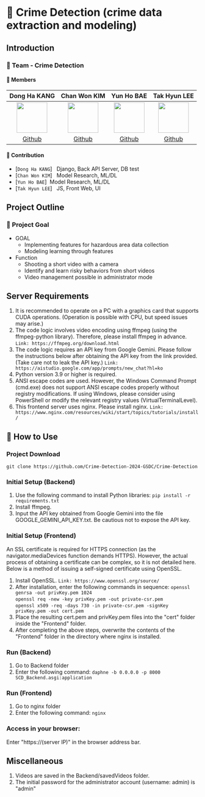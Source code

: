 # 👬 Crime Detection (crime data extraction and modeling)

## Introduction

### 🌟 Team - Crime Detection

#### 🔅 Members

|                                        Dong Ha KANG                                         |                                         Chan Won KIM                                         |                                          Yun Ho BAE                                          |                                         Tak Hyun LEE                                         |
| :-----------------------------------------------------------------------------------------: | :------------------------------------------------------------------------------------------: | :------------------------------------------------------------------------------------------: | :------------------------------------------------------------------------------------------: |
| <img src='https://avatars.githubusercontent.com/u/57825834?v=4' height=80 width=80px></img> | <img src='https://avatars.githubusercontent.com/u/123648087?v=4' height=80 width=80px></img> | <img src='https://avatars.githubusercontent.com/u/126548916?v=4' height=80 width=80px></img> | <img src='https://avatars.githubusercontent.com/u/144776756?v=4' height=80 width=80px></img> |
|                         [Github](https://github.com/EasternPen9uin)                         |                            [Github](https://github.com/chanwon0)                             |                            [Github](https://github.com/uyunho99)                             |                            [Github](https://github.com/Kongtaks)                             |

#### 🔅 Contribution

- [`Dong Ha KANG`] &nbsp; Django, Back API Server, DB test
- [`Chan Won KIM`] &nbsp; Model Research, ML/DL
- [`Yun Ho BAE`]&nbsp; Model Research, ML/DL
- [`Tak Hyun LEE`] &nbsp; JS, Front Web, UI

## Project Outline

### 🎯 Project Goal

- GOAL
  - Implementing features for hazardous area data collection
  - Modeling learning through features
- Function
  - Shooting a short video with a camera
  - Identify and learn risky behaviors from short videos
  - Video management possible in administrator mode


## Server Requirements
1. It is recommended to operate on a PC with a graphics card that supports CUDA operations. (Operation is possible with CPU, but speed issues may arise.)
2. The code logic involves video encoding using ffmpeg (using the ffmpeg-python library). Therefore, please install ffmpeg in advance.
```Link: https://ffmpeg.org/download.html```
3. The code logic requires an API key from Google Gemini. Please follow the instructions below after obtaining the API key from the link provided. (Take care not to leak the API key.)
```Link: https://aistudio.google.com/app/prompts/new_chat?hl=ko```
4. Python version 3.9 or higher is required.
5. ANSI escape codes are used. However, the Windows Command Prompt (cmd.exe) does not support ANSI escape codes properly without registry modifications. If using Windows, please consider using PowerShell or modify the relevant registry values (VirtualTerminalLevel).
6. This frontend server uses nginx. Please install nginx.
```Link: https://www.nginx.com/resources/wiki/start/topics/tutorials/install/```


## 🔨 How to Use
### Project Download
```git clone https://github.com/Crime-Detection-2024-GSDC/Crime-Detection```

### Initial Setup (Backend)
1. Use the following command to install Python libraries:
```pip install -r requirements.txt```
2. Install ffmpeg.
3. Input the API key obtained from Google Gemini into the file GOOGLE_GEMINI_API_KEY.txt. Be cautious not to expose the API key.

### Initial Setup (Frontend) 
An SSL certificate is required for HTTPS connection (as the navigator.mediaDevices function demands HTTPS). However, the actual process of obtaining a certificate can be complex, so it is not detailed here. Below is a method of issuing a self-signed certificate using OpenSSL.
1. Install OpenSSL.
```Link: https://www.openssl.org/source/```
2. After installation, enter the following commands in sequence:
```openssl genrsa -out privKey.pem 1024```  
```openssl req -new -key privKey.pem -out private-csr.pem```  
```openssl x509 -req -days 730 -in private-csr.pem -signKey privKey.pem -out cert.pem```  
3. Place the resulting cert.pem and privKey.pem files into the "cert" folder inside the "Frontend" folder.
4. After completing the above steps, overwrite the contents of the "Frontend" folder in the directory where nginx is installed.
 
### Run (Backend)
1. Go to Backend folder
2. Enter the following command:
```daphne -b 0.0.0.0 -p 8000 SCD_Backend.asgi:application```

### Run (Frontend)
1. Go to nginx folder
2. Enter the following command:
```nginx```

### Access in your browser:
Enter "https://(server IP)" in the browser address bar.

## Miscellaneous
1. Videos are saved in the Backend/savedVideos folder.
2. The initial password for the administrator account (username: admin) is "admin"